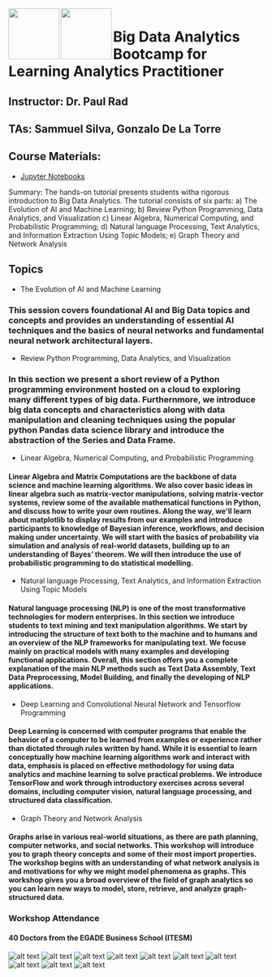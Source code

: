 <img align="left" width="100" height="100" src="hhttps://github.com/utsabigdata/AI-Workshop/blob/master/ITESM-workshop/pics/chameleon.jpeg">

<img align="left" width="100" height="100" src="hhttps://github.com/utsabigdata/AI-Workshop/blob/master/ITESM-workshop/pics/jetstream.png">

# Big Data Analytics Bootcamp for Learning Analytics Practitioner

## Instructor: Dr. Paul Rad
## TAs: Sammuel Silva, Gonzalo De La Torre

## Course Materials:
* [Jupyter Notebooks](https://github.com/utsabigdata/AI-Workshop)

Summary: The hands-on tutorial presents students witha rigorous introduction to Big Data Analytics. The tutorial consists of six parts: a) The Evolution of AI and Machine Learning; b) Review Python Programming, Data Analytics, and Visualization c) Linear Algebra, Numerical Computing, and Probabilistic Programming; d) Natural language Processing, Text Analytics, and Information Extraction Using Topic Models; e) Graph Theory and Network Analysis

## Topics

*  The Evolution of AI and Machine Learning
### This session covers foundational AI and Big Data topics and concepts and provides an understanding of essential AI techniques and the basics of neural networks and fundamental neural network architectural layers.

*  Review Python Programming, Data Analytics, and Visualization
### In this section we present a short review of a Python programming environment hosted on a cloud to exploring many different types of big data. Furthernmore, we introduce big data concepts and characteristics along with data manipulation and cleaning techniques using the popular python Pandas data science library and introduce the abstraction of the Series and Data Frame.

*  Linear Algebra, Numerical Computing, and Probabilistic Programming
#### Linear Algebra and Matrix Computations are the backbone of data science and machine learning algorithms. We also cover basic ideas in linear algebra such as matrix-vector manipulations, solving matrix-vector systems, review some of the available mathematical functions in Python, and discuss how to write your own routines. Along the way, we'll learn about matplotlib to display results from our examples and introduce participants to knowledge of Bayesian inference, workflows, and decision making under uncertainty. We will start with the basics of probability via simulation and analysis of real-world datasets, building up to an understanding of Bayes’ theorem. We will then introduce the use of probabilistic programming to do statistical modelling. 

*  Natural language Processing, Text Analytics, and Information Extraction Using Topic Models
#### Natural language processing (NLP) is one of the most transformative technologies for modern enterprises. In this section we introduce students to text mining and text manipulation algorithms. We start by introducing the structure of text both to the machine and to humans and an overview of the NLP frameworks for manipulating text. We focuse mainly on practical models with many examples and developing functional applications. Overall, this section offers you a complete explanation of the main NLP methods such as Text Data Assembly, Text Data Preprocessing, Model Building, and finally the developing of NLP applications.

*  Deep Learning and Convolutional Neural Network and Tensorflow Programming
#### Deep Learning is concerned with computer programs that enable the behavior of a computer to be learned from examples or experience rather than dictated through rules written by hand. While it is essential to learn conceptually how machine learning algorithms work and interact with data, emphasis is placed on effective methodology for using data analytics and machine learning to solve practical problems. We introduce TensorFlow and work through introductory exercises across several domains, including computer vision, natural language processing, and structured data classification. 

*  Graph Theory and Network Analysis
#### Graphs arise in various real-world situations, as there are path planning, computer networks, and social networks. This workshop will introduce you to graph theory concepts and some of their most import properties. The workshop begins with an understanding of what network analysis is and motivations for why we might model phenomena as graphs. This workshop gives you a broad overview of the field of graph analytics so you can learn new ways to model, store, retrieve, and analyze graph-structured data.

### Workshop Attendance

#### 40 Doctors from the EGADE Business School (ITESM)

![alt text](https://github.com/utsabigdata/AI-Workshop/blob/master/ITESM-workshop/pics/ws-pic-00.jpeg)
![alt text](https://github.com/utsabigdata/AI-Workshop/blob/master/ITESM-workshop/pics/ws-pic-01.jpeg)
![alt text](https://github.com/utsabigdata/AI-Workshop/blob/master/ITESM-workshop/pics/ws-pic-02.jpeg)
![alt text](https://github.com/utsabigdata/AI-Workshop/blob/master/ITESM-workshop/pics/ws-pic-03.jpeg)
![alt text](https://github.com/utsabigdata/AI-Workshop/blob/master/ITESM-workshop/pics/ws-pic-04.jpeg)
![alt text](https://github.com/utsabigdata/AI-Workshop/blob/master/ITESM-workshop/pics/ws-pic-05.jpeg)
![alt text](https://github.com/utsabigdata/AI-Workshop/blob/master/ITESM-workshop/pics/ws-pic-06.jpeg)
![alt text](https://github.com/utsabigdata/AI-Workshop/blob/master/ITESM-workshop/pics/ws-pic-07.jpeg)
![alt text](https://github.com/utsabigdata/AI-Workshop/blob/master/ITESM-workshop/pics/ws-pic-08.jpeg)
![alt text](https://github.com/utsabigdata/AI-Workshop/blob/master/ITESM-workshop/pics/ws-pic-09.jpeg)

